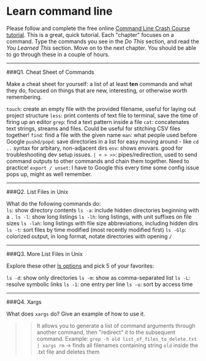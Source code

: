 # Learn command line

Please follow and complete the free online [Command Line Crash Course
tutorial](http://cli.learncodethehardway.org/book/). This is a great,
quick tutorial. Each "chapter" focuses on a command. Type the commands
you see in the _Do This_ section, and read the _You Learned This_
section. Move on to the next chapter. You should be able to go through
these in a couple of hours.

---

###Q1.  Cheat Sheet of Commands  

Make a cheat sheet for yourself: a list of at least **ten** commands and what they do, focused on things that are new, interesting, or otherwise worth remembering.

`touch`: create an empty file with the provided filename, useful for laying out project structure
`less`: print contents of text file to terminal, save the time of firing up an editor
`grep`: find a text pattern inside a file
`cat`: concatenates text strings, streams and files. Could be useful for stitching CSV files together!
`find`: find a file with the given name
`man`: what people used before Google
`pushd/popd`: save directories in a list for easy moving around - like `cd ..` syntax for arbitary, non-adjacent dirs
`env`: shows envvars. good for troubleshooting dev setup issues.
`| < > >>`: pipes/redirection, used to send command outputs to other commands and chain them together. Need to practice!
`export / unset`: I have to Google this every time some config issue pops up, might as well remember.

---

###Q2.  List Files in Unix   

What do the following commands do:  
`ls`: show directory contents
`ls -a`: include hidden directories beginning with a `.`
`ls -l`:  show long listings
`ls -lh`: long listings, with unit suffixes on file sizes
`ls -lah`: long listings with file size abbreviations, including hidden dirs
`ls -t`: sort files by time modified (most recently modified first)
`ls -Glp`: colorized output, in long format, notate directories with opening `/`


---

###Q3.  More List Files in Unix  

Explore these other [ls options](http://www.techonthenet.com/unix/basic/ls.php) and pick 5 of your favorites:

`ls -d`: show only directories
`ls -m`: show as comma-separated list
`ls -L`: resolve symbolic links
`ls -1`: one entry per line
`ls -u`: sort by access time

---

###Q4.  Xargs   

What does `xargs` do? Give an example of how to use it.

> > It allows you to generate a list of command arguments through another command, then "redirect" it to the subsequent command.
Example: `grep -h old list_of_files_to_delete.txt | xargs rm` -> finds all filenames containing string `old` inside the .txt file and deletes them

 

